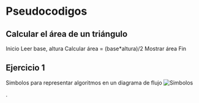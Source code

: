 # Pseudocodigos

## Calcular el área de un triángulo
Inicio
Leer base, altura
Calcular área = (base*altura)/2
Mostrar área
Fin

## Ejercicio 1
Simbolos para representar algoritmos en un diagrama de flujo
![Simbolos][def]

[def]: C:\Users\B09S202est\Documents\Programación-2025\git-and-github-SantiagoDuarte07\images\Simbolos.png

.